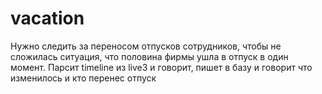 # vacation
Нужно следить за переносом отпусков сотрудников, чтобы не сложилась ситуация, что половина фирмы ушла в отпуск в один момент.
Парсит timeline из live3 и говорит, пишет в базу и говорит что изменилось и кто перенес отпуск
